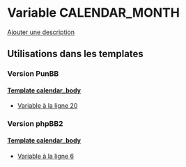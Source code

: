 # Variable CALENDAR_MONTH
[Ajouter une description](https://fa-tvars.appspot.com/var/CALENDAR_MONTH)

## Utilisations dans les templates

### Version PunBB

#### [Template calendar_body](punbb/calendar_body.md)
* [Variable &agrave; la ligne 20](../punbb/calendar_body.tpl#L20)

### Version phpBB2

#### [Template calendar_body](subsilver/calendar_body.md)
* [Variable &agrave; la ligne 6](../subsilver/calendar_body.tpl#L6)